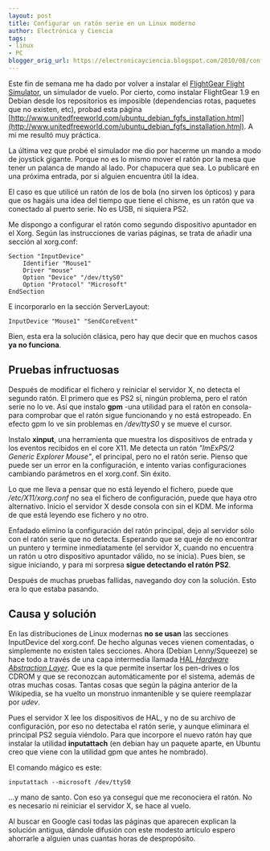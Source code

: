 ```yaml
---
layout: post
title: Configurar un ratón serie en un Linux moderno
author: Electrónica y Ciencia
tags:
- linux
- PC
blogger_orig_url: https://electronicayciencia.blogspot.com/2010/08/configurar-un-raton-serie-en-un-linux.html
---
```


Este fin de semana me ha dado por volver a instalar el [FlightGear Flight Simulator](http://www.flightgear.org/), un simulador de vuelo. Por cierto, como instalar FlightGear 1.9 en Debian desde los repositorios es imposible (dependencias rotas, paquetes que no existen, etc), probad esta página [http://www.unitedfreeworld.com/ubuntu_debian_fgfs_installation.html](http://www.unitedfreeworld.com/ubuntu_debian_fgfs_installation.html). A mi me resultó muy práctica.

La última vez que probé el simulador me dio por hacerme un mando a modo de joystick gigante. Porque no es lo mismo mover el ratón por la mesa que tener un palanca de mando al lado. Por chapucera que sea. Lo publicaré en una próxima entrada, por si alguien encuentra útil la idea.

El caso es que utilicé un ratón de los de bola (no sirven los ópticos) y para que os hagáis una idea del tiempo que tiene el chisme, es un ratón que va conectado al puerto serie. No es USB, ni siquiera PS2.

Me dispongo a configurar el ratón como segundo dispositivo apuntador en el Xorg. Según las instrucciones de varias páginas, se trata de añadir una sección al xorg.conf:

    Section "InputDevice"
        Identifier "Mouse1"
        Driver "mouse"
        Option "Device" "/dev/ttyS0"
        Option "Protocol" "Microsoft"
    EndSection

E incorporarlo en la sección ServerLayout:

    InputDevice "Mouse1" "SendCoreEvent"

Bien, esta era la solución clásica, pero hay que decir que en muchos casos **ya no funciona**.

## Pruebas infructuosas

Después de modificar el fichero y reiniciar el servidor X, no detecta el segundo ratón. El primero que es PS2 sí, ningún problema, pero el ratón serie no lo ve. Así que instalo **gpm** -una utilidad para el ratón en consola- para comprobar que el ratón sigue funcionando y no está estropeado. En efecto gpm lo ve sin problemas en */dev/ttyS0* y se mueve el cursor.

Instalo **xinput**, una herramienta que muestra los dispositivos de entrada y los eventos recibidos en el core X11. Me detecta un ratón *"ImExPS/2 Generic Explorer Mouse"*, el principal, pero no el ratón serie. Pienso que puede ser un error en la configuración, e intento varias configuraciones cambiando parámetros en el xorg.conf. Sin éxito.

Lo que me lleva a pensar que no está leyendo el fichero, puede que */etc/X11/xorg.conf* no sea el fichero de configuración, puede que haya otro alternativo. Inicio el servidor X desde consola con sin el KDM. Me informa de que está leyendo ese fichero y no otro.

Enfadado elimino la configuración del ratón principal, dejo al servidor sólo con el ratón serie que no detecta. Esperando que se queje de no encontrar un puntero y termine inmediatamente (el servidor X, cuando no encuentra un ratón u otro dispositivo apuntador válido, no se inicia). Pues bien, se sigue iniciando, y para mi sorpresa **sigue detectando el ratón PS2**.

Después de muchas pruebas fallidas, navegando doy con la solución. Esto era lo que estaba pasando.

## Causa y solución

En las distribuciones de Linux modernas **no se usan** las secciones InputDevice del xorg.conf. De hecho algunas veces vienen comentadas, o simplemente no existen tales secciones. Ahora (Debian Lenny/Squeeze) se hace todo a través de una capa intermedia llamada [HAL <em>Hardware Abstraction Layer</em>](http://en.wikipedia.org/wiki/HAL_%28software%29). Que es la que permite insertar los pen-drives o los CDROM y que se reconozcan automáticamente por el sistema, además de otras muchas cosas. Tantas cosas que según la página anterior de la Wikipedia, se ha vuelto un monstruo inmantenible y se quiere reemplazar por *udev*.

Pues el servidor X lee los dispositivos de HAL, y no de su archivo de configuración, por eso no detectaba el ratón serie, y aunque eliminara el principal PS2 seguía viéndolo. Para que incorpore el nuevo ratón hay que instalar la utilidad **inputattach** (en debian hay un paquete aparte, en Ubuntu creo que viene con la utilidad gpm que antes he nombrado).

El comando mágico es este:

    inputattach --microsoft /dev/ttyS0

...y mano de santo. Con eso ya conseguí que me reconociera el ratón. No es necesario ni reiniciar el servidor X, se hace al vuelo.

Al buscar en Google casi todas las páginas que aparecen explican la solución antigua, dándole difusión con este modesto artículo espero ahorrarle a alguien unas cuantas horas de despropósito.

